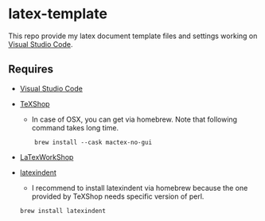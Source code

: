 # latex-template

This repo provide my latex document template files and settings working on
[Visual Studio Code](https://code.visualstudio.com/).

## Requires

- [Visual Studio Code](https://code.visualstudio.com/)
- [TeXShop](https://texwiki.texjp.org/?TeXShop)
  - In case of OSX, you can get via homebrew. Note that following command takes long time.

  ```shell
      brew install --cask mactex-no-gui
  ```

- [LaTexWorkShop](https://github.com/James-Yu/LaTeX-Workshop)
- [latexindent](https://formulae.brew.sh/formula/latexindent)
  - I recommend to install latexindent via homebrew because the one provided by TeXShop needs specific version of perl.

  ```shell
  brew install latexindent
  ```
